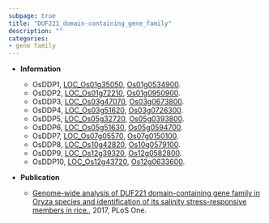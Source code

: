 ```yaml
---
subpage: true
title: "DUF221_domain-containing_gene_family"
description: ""
categories:
- gene family
---
```


* **Information**  
    + OsDDP1, [LOC_Os01g35050](http://rice.plantbiology.msu.edu/cgi-bin/ORF_infopage.cgi?orf=LOC_Os01g35050), [Os01g0534900](http://rapdb.dna.affrc.go.jp/viewer/gbrowse_details/irgsp1?name=Os01g0534900).
    + OsDDP2, [LOC_Os01g72210](http://rice.plantbiology.msu.edu/cgi-bin/ORF_infopage.cgi?orf=LOC_Os01g72210), [Os01g0950900](http://rapdb.dna.affrc.go.jp/viewer/gbrowse_details/irgsp1?name=Os01g0950900).
    + OsDDP3, [LOC_Os03g47070](http://rice.plantbiology.msu.edu/cgi-bin/ORF_infopage.cgi?orf=LOC_Os03g47070), [Os03g0673800](http://rapdb.dna.affrc.go.jp/viewer/gbrowse_details/irgsp1?name=Os03g0673800).
    + OsDDP4, [LOC_Os03g51620](http://rice.plantbiology.msu.edu/cgi-bin/ORF_infopage.cgi?orf=LOC_Os03g51620), [Os03g0726300](http://rapdb.dna.affrc.go.jp/viewer/gbrowse_details/irgsp1?name=Os03g0726300).
    + OsDDP5, [LOC_Os05g32720](http://rice.plantbiology.msu.edu/cgi-bin/ORF_infopage.cgi?orf=LOC_Os05g32720), [Os05g0393800](http://rapdb.dna.affrc.go.jp/viewer/gbrowse_details/irgsp1?name=Os05g0393800).
    + OsDDP6, [LOC_Os05g51630](http://rice.plantbiology.msu.edu/cgi-bin/ORF_infopage.cgi?orf=LOC_Os05g51630), [Os05g0594700](http://rapdb.dna.affrc.go.jp/viewer/gbrowse_details/irgsp1?name=Os05g0594700).
    + OsDDP7, [LOC_Os07g05570](http://rice.plantbiology.msu.edu/cgi-bin/ORF_infopage.cgi?orf=LOC_Os07g05570), [Os07g0150100](http://rapdb.dna.affrc.go.jp/viewer/gbrowse_details/irgsp1?name=Os07g0150100).
    + OsDDP8, [LOC_Os10g42820](http://rice.plantbiology.msu.edu/cgi-bin/ORF_infopage.cgi?orf=LOC_Os10g42820), [Os10g0579100](http://rapdb.dna.affrc.go.jp/viewer/gbrowse_details/irgsp1?name=Os10g0579100).
    + OsDDP9, [LOC_Os12g39320](http://rice.plantbiology.msu.edu/cgi-bin/ORF_infopage.cgi?orf=LOC_Os12g39320), [Os12g0582800](http://rapdb.dna.affrc.go.jp/viewer/gbrowse_details/irgsp1?name=Os12g0582800).
    + OsDDP10, [LOC_Os12g43720](http://rice.plantbiology.msu.edu/cgi-bin/ORF_infopage.cgi?orf=LOC_Os12g43720), [Os12g0633600](http://rapdb.dna.affrc.go.jp/viewer/gbrowse_details/irgsp1?name=Os12g0633600).

* **Publication**  
    + [Genome-wide analysis of DUF221 domain-containing gene family in Oryza species and identification of its salinity stress-responsive members in rice.](http://www.ncbi.nlm.nih.gov/pubmed?term=Genome-wide+analysis+of+DUF221+domain-containing+gene+family+in+Oryza+species+and+identification+of+its+salinity+stress-responsive+members+in+rice.%5BTitle%5D), 2017, PLoS One.


